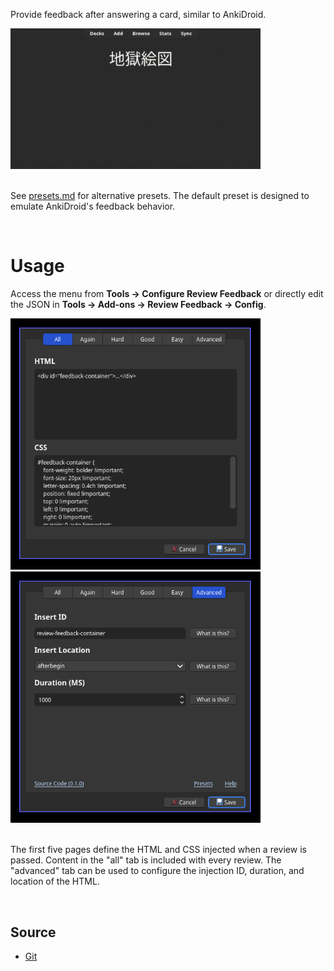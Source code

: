 Provide feedback after answering a card, similar to AnkiDroid.

<img src="https://raw.githubusercontent.com/Cyan903/anki-review-feedback/refs/heads/main/docs/assets/preview.gif" width="400" />
<br /> <br />

See [presets.md](https://github.com/Cyan903/anki-review-feedback/blob/main/docs/presets.md) for alternative presets. The default preset is designed to emulate AnkiDroid's feedback behavior.

<br />

# Usage

Access the menu from **Tools -> Configure Review Feedback** or directly edit the JSON in **Tools -> Add-ons -> Review Feedback -> Config**.

<img src="https://raw.githubusercontent.com/Cyan903/anki-review-feedback/refs/heads/main/docs/assets/reviewer.png" width="400" />
<img src="https://raw.githubusercontent.com/Cyan903/anki-review-feedback/refs/heads/main/docs/assets/advanced.png" width="400" />
<br /> <br />

The first five pages define the HTML and CSS injected when a review is passed. Content in the "all" tab is included with every review. The "advanced" tab can be used to configure the injection ID, duration, and location of the HTML.

<br />

## Source

- [Git](https://github.com/Cyan903/anki-review-feedback/)
